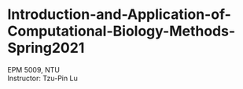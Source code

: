 # Introduction-and-Application-of-Computational-Biology-Methods-Spring2021

EPM 5009, NTU  
Instructor: Tzu-Pin Lu
